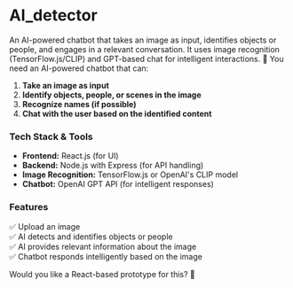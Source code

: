 # AI_detector
An AI-powered chatbot that takes an image as input, identifies objects or people, and engages in a relevant conversation. It uses image recognition (TensorFlow.js/CLIP) and GPT-based chat for intelligent interactions. 🚀
You need an AI-powered chatbot that can:  

1. **Take an image as input**  
2. **Identify objects, people, or scenes in the image**  
3. **Recognize names (if possible)**  
4. **Chat with the user based on the identified content**  

### **Tech Stack & Tools**  
- **Frontend:** React.js (for UI)  
- **Backend:** Node.js with Express (for API handling)  
- **Image Recognition:** TensorFlow.js or OpenAI's CLIP model  
- **Chatbot:** OpenAI GPT API (for intelligent responses)  

### **Features**  
✅ Upload an image  
✅ AI detects and identifies objects or people  
✅ AI provides relevant information about the image  
✅ Chatbot responds intelligently based on the image  

Would you like a React-based prototype for this? 🚀
